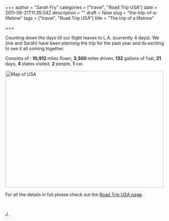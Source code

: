 +++
author = "Sarah Fry"
categories = ["travel", "Road Trip USA"]
date = 2011-06-21T11:35:34Z
description = ""
draft = false
slug = "the-trip-of-a-lifetime"
tags = ["travel", "Road Trip USA"]
title = "The trip of a lifetime"

+++


Counting down the days till our flight leaves to L.A. (currently 4 days). We (me and Sarah) have been planning the trip for the past year and its exciting to see it all coming together.

Consists of : <strong>10,912 </strong>miles flown, <strong>3,500 </strong>miles driven, <strong>132 </strong>gallons of fuel, <strong>21 </strong>days, <strong>4 </strong>states visited, <strong>2 </strong>people, <strong>1</strong> car.

<a title="Map of USA by jonfry22, on Flickr" href="http://www.flickr.com/photos/jonfry22/5856233835/"><img alt="Map of USA" src="http://farm3.static.flickr.com/2729/5856233835_91021812aa.jpg" width="500" height="368" /></a>

For all the details in full please check out the <a title="Road Trip USA" href="http://sweetaspi.co.uk/2011/07/23/road-trip-usa/">Road Trip USA page</a>.

&nbsp;

J.

